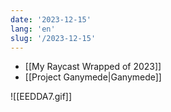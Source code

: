 ```yaml
---
date: '2023-12-15'
lang: 'en'
slug: '/2023-12-15'
---
```


- [[My Raycast Wrapped of 2023]]
- [[Project Ganymede|Ganymede]]

![[EEDDA7.gif]]
